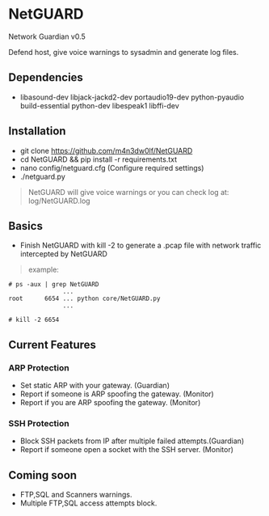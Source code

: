 # NetGUARD
Network Guardian v0.5 <br/>

Defend host, give voice warnings to sysadmin and generate log files.<br />

## Dependencies

 - libasound-dev libjack-jackd2-dev portaudio19-dev python-pyaudio build-essential python-dev libespeak1 libffi-dev

## Installation

 - git clone https://github.com/m4n3dw0lf/NetGUARD
 - cd NetGUARD && pip install -r requirements.txt
 - nano config/netguard.cfg (Configure required settings)
 - ./netguard.py

  > NetGUARD will give voice warnings or you can check log at: log/NetGUARD.log

## Basics

 - Finish NetGUARD with kill -2 to generate a .pcap file with network traffic intercepted by NetGUARD

  > example:

```
# ps -aux | grep NetGUARD
               ...
root      6654 ... python core/NetGUARD.py
               ...

# kill -2 6654
```

## Current Features

  ### ARP Protection
  - Set static ARP with your gateway.                        (Guardian)
  - Report if someone is ARP spoofing the gateway.           (Monitor)
  - Report if you are ARP spoofing the gateway.              (Monitor)

  ### SSH Protection
  - Block SSH packets from IP after multiple failed attempts.(Guardian)
  - Report if someone open a socket with the SSH server.     (Monitor)


## Coming soon

  - FTP,SQL and Scanners warnings.
  - Multiple FTP,SQL access attempts block.
